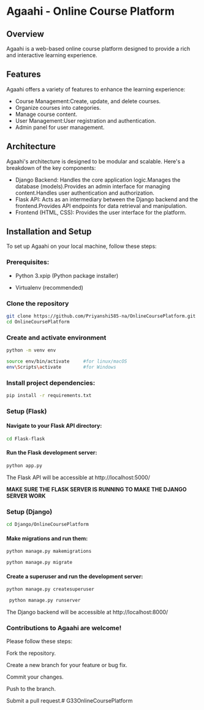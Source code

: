 # Agaahi - Online Course Platform

## Overview
Agaahi is a web-based online course platform designed to provide a rich and interactive learning experience. 

## Features
Agaahi offers a variety of features to enhance the learning experience:
- Course Management:Create, update, and delete courses.
- Organize courses into categories.
- Manage course content.
- User Management:User registration and authentication.
- Admin panel for user management.

## Architecture
Agaahi's architecture is designed to be modular and scalable. Here's a breakdown of the key components:

- Django Backend: Handles the core application logic.Manages the database (models).Provides an admin interface for managing content.Handles user authentication and authorization.
- Flask API: Acts as an intermediary between the Django backend and the frontend.Provides API endpoints for data retrieval and manipulation.
- Frontend (HTML, CSS): Provides the user interface for the platform.


## **Installation and Setup**

To set up Agaahi on your local machine, follow these steps:

### Prerequisites:

- Python 3.xpip (Python package installer)

- Virtualenv (recommended)

### Clone the repository
```bash
git clone https://github.com/Priyanshi585-na/OnlineCoursePlatform.git
cd OnlineCoursePlatform
```

### Create and activate environment
```bash
python -m venv env

source env/bin/activate     #for linux/macOS
env\Scripts\activate        #for Windows 
```

### Install project dependencies:

```bash
pip install -r requirements.txt 
```

### **Setup (Flask)**
#### Navigate to your Flask API directory:
```bash
cd Flask-flask
```


#### Run the Flask development server: 
```bash
python app.py
```

The Flask API will be accessible at http://localhost:5000/


****MAKE SURE THE FLASK SERVER IS RUNNING TO MAKE THE DJANGO SERVER WORK****


### **Setup (Django)**

```bash
cd Django/OnlineCoursePlatform
```

#### Make migrations and run them: 

```bash
python manage.py makemigrations

python manage.py migrate
```


#### Create a superuser and run the development server:

```bash
python manage.py createsuperuser

 python manage.py runserver
```


The Django backend will be accessible at http://localhost:8000/





### Contributions to Agaahi are welcome! 

 Please follow these steps:
 
 Fork the repository.
 
 Create a new branch for your feature or bug fix.
 
 Commit your changes.
 
 Push to the branch.
 
 Submit a pull request.# G33OnlineCoursePlatform
